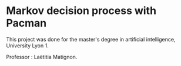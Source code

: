 # Markov decision process with Pacman

This project was done for the master's degree in artificial intelligence, University Lyon 1.

Professor : Laëtitia Matignon.
